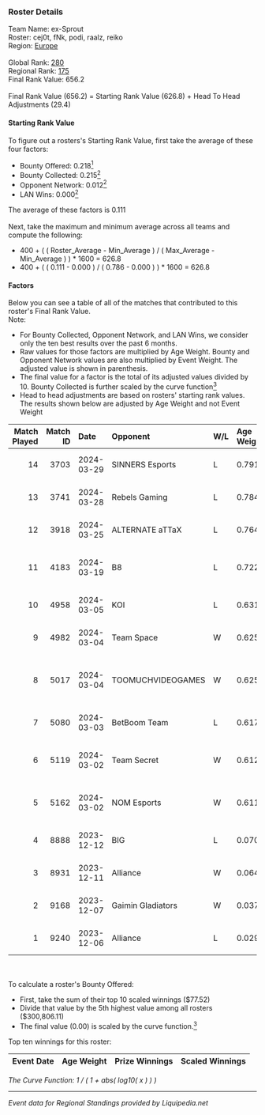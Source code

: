 ### Roster Details<br />
Team Name: ex-Sprout<br />
Roster: cej0t, fNk, podi, raalz, reiko<br />
Region: [Europe]( ../standings_europe.md)<br />
<br />
Global Rank: [280](../standings_global.md)<br />
Regional Rank: [175]( ../standings_europe.md)<br />
Final Rank Value:  656.2<br />
<br />
Final Rank Value (656.2) = Starting Rank Value (626.8) + Head To Head Adjustments (29.4)<br />

#### Starting Rank Value<br />
To figure out a rosters's Starting Rank Value, first take the average of these four factors:<br />
- Bounty Offered: 0.218[<sup>1</sup>](#table2)
- Bounty Collected: 0.215[<sup>2</sup>](#table1)
- Opponent Network: 0.012[<sup>2</sup>](#table1)
- LAN Wins: 0.000[<sup>2</sup>](#table1)

The average of these factors is 0.111<br />
<br />
Next, take the maximum and minimum average across all teams and compute the following:<br />
- 400 + ( ( Roster_Average - Min_Average ) / ( Max_Average - Min_Average ) ) * 1600 = 626.8
- 400 + ( ( 0.111 - 0.000 ) / ( 0.786 - 0.000 ) ) * 1600 = 626.8


#### Factors<br />
Below you can see a table of all of the matches that contributed to this roster's Final Rank Value.<br />
Note:<br />

- For Bounty Collected, Opponent Network, and LAN Wins, we consider only the ten best results over the past 6 months.
- Raw values for those factors are multiplied by Age Weight. Bounty and Opponent Network values are also multiplied by Event Weight. The adjusted value is shown in parenthesis.
- The final value for a factor is the total of its adjusted values divided by 10. Bounty Collected is further scaled by the curve function[<sup>3</sup>](#curveFunction)
- Head to head adjustments are based on rosters' starting rank values. The results shown below are adjusted by Age Weight and not Event Weight
<span id="table1"></span><br />


| Match Played | Match ID | Date       | Opponent          | W/L | Age Weight | Event Weight | Bounty Collected | Opponent Network | LAN Wins  | H2H Adj. | Roster                                      |
| -: | -: | :- | :- | :- | :- | :- | :- | :- | :- | -: | :- |
|           14 |     3703 | 2024-03-29 | SINNERS Esports   | L   | 0.791      | -            | -                | -                | -         |    -3.44 | cej0t, fNk, podi, raalz, reiko              |
|           13 |     3741 | 2024-03-28 | Rebels Gaming     | L   | 0.784      | -            | -                | -                | -         |    -1.92 | cej0t, fNk, podi, raalz, reiko              |
|           12 |     3918 | 2024-03-25 | ALTERNATE aTTaX   | L   | 0.764      | -            | -                | -                | -         |    -4.45 | cej0t, fNk, podi, raalz, reiko              |
|           11 |     4183 | 2024-03-19 | B8                | L   | 0.722      | -            | -                | -                | -         |    -1.58 | cptkurtka023, esenthial, npl, OWNER, r1nkle |
|           10 |     4958 | 2024-03-05 | KOI               | L   | 0.631      | -            | -                | -                | -         |    -2.47 | cej0t, raalz, reiko, Sdaim, sL1m3           |
|            9 |     4982 | 2024-03-04 | Team Space        | W   | 0.625      | 0.143        | 0.009 (0.001)    | 0.457 (0.041)    | 0 (0.000) |    13.99 | enzero, fozil, TruNiQ, Vert, waterfaLLZ     |
|            8 |     5017 | 2024-03-04 | TOOMUCHVIDEOGAMES | W   | 0.625      | 0.143        | 0.000 (0.000)    | 0.101 (0.009)    | 0 (0.000) |     6.45 | kaavio, lehtori, N44M4, shaker, VORMISTO    |
|            7 |     5080 | 2024-03-03 | BetBoom Team      | L   | 0.617      | -            | -                | -                | -         |    -0.32 | Buzz, cej0t, raalz, reiko, sL1m3            |
|            6 |     5119 | 2024-03-02 | Team Secret       | W   | 0.612      | 0.143        | 0.000 (0.000)    | 0.230 (0.020)    | 0 (0.000) |    10.23 | anarkez, innocent, Kind0, Maze, Tauson      |
|            5 |     5162 | 2024-03-02 | NOM Esports       | W   | 0.611      | 0.143        | 0.000 (0.000)    | 0.360 (0.031)    | 0 (0.000) |    10.40 | dan1, Libido, meztal, MOREE, ultimate       |
|            4 |     8888 | 2023-12-12 | BIG               | L   | 0.070      | -            | -                | -                | -         |    -0.02 | cej0t, fNk, raalz, sL1m3, spooke            |
|            3 |     8931 | 2023-12-11 | Alliance          | W   | 0.064      | 0.384        | 0.004 (0.000)    | 0.529 (0.013)    | 0 (0.000) |     1.59 | cej0t, fNk, raalz, sL1m3, spooke            |
|            2 |     9168 | 2023-12-07 | Gaimin Gladiators | W   | 0.037      | 0.384        | 0.092 (0.001)    | 0.711 (0.010)    | 0 (0.000) |     1.15 | cej0t, fNk, raalz, sL1m3, spooke            |
|            1 |     9240 | 2023-12-06 | Alliance          | L   | 0.029      | -            | -                | -                | -         |    -0.19 | cej0t, fNk, raalz, sL1m3, spooke            |

<br />
<span id="table2"></span><br />
To calculate a roster's Bounty Offered:<br />

- First, take the sum of their top 10 scaled winnings ($77.52)
- Divide that value by the 5th highest value among all rosters ($300,806.11)
- The final value (0.00) is scaled by the curve function.[<sup>3</sup>](#curveFunction)

Top ten winnings for this roster:<br />

| Event Date | Age Weight | Prize Winnings | Scaled Winnings |
| :- | -: | :- | :- |


<span id="curveFunction"></span>_The Curve Function: 1 / ( 1 + abs( log10( x ) ) )_<br />

---
_Event data for Regional Standings provided by Liquipedia.net_<br />
